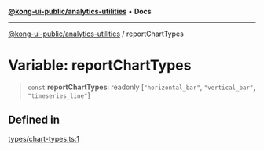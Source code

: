 [**@kong-ui-public/analytics-utilities**](../README.md) • **Docs**

***

[@kong-ui-public/analytics-utilities](../README.md) / reportChartTypes

# Variable: reportChartTypes

> `const` **reportChartTypes**: readonly [`"horizontal_bar"`, `"vertical_bar"`, `"timeseries_line"`]

## Defined in

[types/chart-types.ts:1](https://github.com/Kong/public-ui-components/blob/main/packages/analytics/analytics-utilities/src/types/chart-types.ts#L1)
